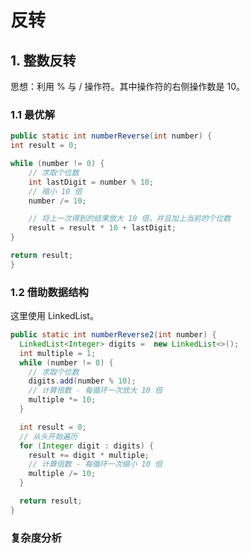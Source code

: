 # 反转

## 1. 整数反转

思想：利用 % 与 / 操作符。其中操作符的右侧操作数是 10。 

### 1.1 最优解

```java
public static int numberReverse(int number) {
int result = 0;

while (number != 0) {
    // 求取个位数
    int lastDigit = number % 10;
    // 缩小 10 倍
    number /= 10;

    // 将上一次得到的结果放大 10 倍，并且加上当前的个位数
    result = result * 10 + lastDigit;
}

return result;
}
```

### 1.2 借助数据结构

这里使用 LinkedList。

```java
public static int numberReverse2(int number) {
  LinkedList<Integer> digits =  new LinkedList<>();
  int multiple = 1;
  while (number != 0) {
    // 求取个位数
    digits.add(number % 10);
    // 计算倍数 - 每循环一次放大 10 倍
    multiple *= 10;
  }

  int result = 0;
  // 从头开始遍历
  for (Integer digit : digits) {
    result += digit * multiple;
    // 计算倍数 - 每循环一次缩小 10 倍
    multiple /= 10;
  }

  return result;
}
```

### 复杂度分析
